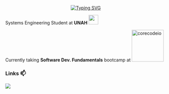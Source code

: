 <p align="center">
<a href="https://git.io/typing-svg"><img src="https://readme-typing-svg.herokuapp.com?font=Silkscreen&size=50&pause=1000&color=B80000&background=FFFFFF00&center=true&width=500&height=100&lines=Hi!+I'm+Kenneth." alt="Typing SVG" /></a>
</p>

Systems Engineering Student at **UNAH** <img src="https://hatscripts.github.io/circle-flags/flags/hn.svg" width="30">

Currently taking **Software Dev. Fundamentals** bootcamp at <a href="https://www.core-code.io/">
<img src="https://uploads-ssl.webflow.com/5eb2f56932c3562feab232e3/5f73550d00249e7e96c9f3de_Logo.png" alt="corecodeio" width="100">
</a>

<h3>Links 📫</h3>
<p><a href="https://www.linkedin.com/in/kenneth-pineda-537a3523b"><img src="https://img.shields.io/badge/LinkedIn-0077B5?style=for-the-badge&logo=linkedin&logoColor=white"/></a></p>

<!--
**kennethpHN/kennethpHN** is a ✨ _special_ ✨ repository because its `README.md` (this file) appears on your GitHub profile.

Here are some ideas to get you started:

- 🔭 I’m currently working on ...
- 🌱 I’m currently learning ...
- 👯 I’m looking to collaborate on ...
- 🤔 I’m looking for help with ...
- 💬 Ask me about ...
- 📫 How to reach me: ...
- 😄 Pronouns: ...
- ⚡ Fun fact: ...
-->
